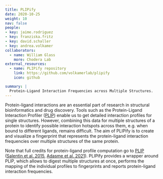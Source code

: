 ```yaml
---
title: PLIPify
date: 2020-10-25
weight: 10
nav: false
people:
- key: jaime.rodriguez
- key: franziska.fritz
- key: david.schaller
- key: andrea.volkamer
collaborators:
  - name: William Glass
    more: Chodera Lab
external_resources:
  - name: PLIPify repository
    link: https://github.com/volkamerlab/plipify
    icon: github

summary: |
  Protein-Ligand Interaction Frequencies across Multiple Structures.
---
```


Protein-ligand interactions are an essential part of research in structural bioinformatics and drug discovery. Tools such as the Protein-Ligand Interaction Profiler ([PLIP](https://github.com/pharmai/plip)) enable us to get detailed interaction profiles for single structures. However, combining this data for multiple structures of a protein to identify possible interaction hotspots across them, e.g. when bound to different ligands, remains difficult. The aim of PLIPify is to create and visualize a fingerprint that represents the protein-ligand interaction frequencies over multiple structures of the same protein.

Note that full credits for protein-ligand profile computation go to [PLIP](https://github.com/pharmai/plip) ([Salentin et al. 2015](https://doi.org/10.1093/nar/gkv315), [Adasme et al. 2021](https://doi.org/10.1093/nar/gkab294)). PLIPify provides a wrapper around PLIP, which allows to digest multiple structures at once, performs the mapping of the individual profiles to fingerprints and reports protein-ligand interaction frequencies.
